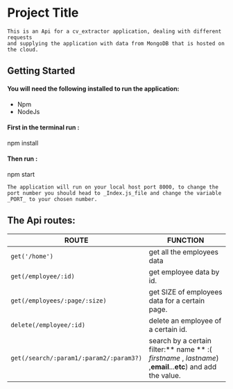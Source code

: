 # Project Title
 ```
This is an Api for a cv_extractor application, dealing with different requests
and supplying the application with data from MongoDB that is hosted on the cloud.
```
## Getting Started

#### You will need the following installed to run the application:
- Npm
- NodeJs

#### First in the terminal run :
npm install
#### Then run :
npm start

```
The application will run on your local host port 8000, to change the port number you should head to _Index.js_file and change the variable _PORT_ to your chosen number.

```
## The Api routes:
 **ROUTE**  |  **FUNCTION**
--|--
  `get('/home')`|  get all the employees data
  `get(/employee/:id)`|  get employee data by id.
  `get(/employees/:page/:size)`|  get SIZE of employees data for a certain page.
  `delete(/employee/:id)`|  delete an employee of a certain id.
`get(/search/:param1/:param2/:param3?)`  |  search by a certain filter:** name ** :( _firstname_ , _lastname_) ,**email**...**etc**) and add the value.
